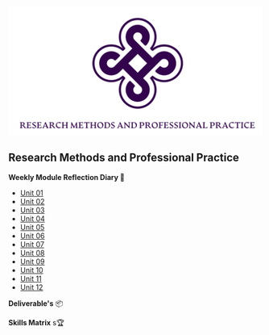 ![Logo](Images/Logo.png)
## Research Methods and Professional Practice


**Weekly Module Reflection Diary 📔**

- [Unit 01](/MyPortfolio/RMPP/Unit01.html)
- [Unit 02](/MyPortfolio/RMPP/Unit02.html)
- [Unit 03](/MyPortfolio/RMPP/Unit03.html)
- [Unit 04](/MyPortfolio/RMPP/Unit04.html)
- [Unit 05](/MyPortfolio/RMPP/Unit05.html)
- [Unit 06](/MyPortfolio/RMPP/Unit06.html)
- [Unit 07](/MyPortfolio/RMPP/Unit07.html)
- [Unit 08](/MyPortfolio/RMPP/Unit08.html)
- [Unit 09](/MyPortfolio/RMPP/Unit09.html)
- [Unit 10](/MyPortfolio/RMPP/Unit10.html)
- [Unit 11](/MyPortfolio/RMPP/Unit11.html)
- [Unit 12](/MyPortfolio/RMPP/Unit12.html)

**Deliverable's** 📦


**Skills Matrix** s🏆

